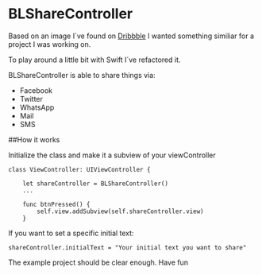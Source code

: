 BLShareController
=================

Based on an image I´ve found on [Dribbble](https://dribbble.com/shots/1708543-Share-Screen-IOS) I wanted something similiar for a project I was working on.

To play around a little bit with Swift I´ve refactored it. 
 
BLShareController is able to share things via:

* Facebook
* Twitter
* WhatsApp
* Mail
* SMS

##How it works

Initialize the class and make it a subview of your viewController

```
class ViewController: UIViewController {
	
	let shareController = BLShareController()
	...
	
	func btnPressed() {
		self.view.addSubview(self.shareController.view)
	}
```

If you want to set a specific initial text:

```
shareController.initialText = "Your initial text you want to share"
```

The example project should be clear enough. Have fun

